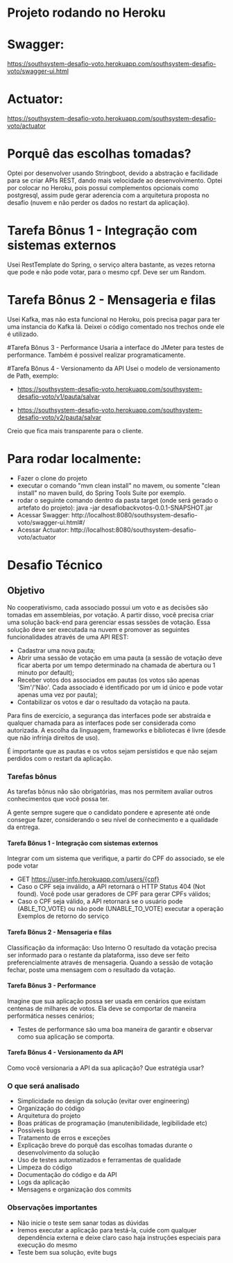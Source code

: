 # Projeto rodando no Heroku

# Swagger:
https://southsystem-desafio-voto.herokuapp.com/southsystem-desafio-voto/swagger-ui.html

# Actuator:
https://southsystem-desafio-voto.herokuapp.com/southsystem-desafio-voto/actuator

# Porquê das escolhas tomadas?
Optei por desenvolver usando Stringboot, devido a abstração e facilidade para se criar APIs REST,
dando mais velocidade ao desenvolvimento.
Optei por colocar no Heroku, pois possui complementos opcionais como postgresql, assim pude gerar 
aderencia com a arquitetura proposta no desafio (nuvem e não perder os dados no restart da aplicação).

# Tarefa Bônus 1 - Integração com sistemas externos
Usei RestTemplate do Spring, o serviço altera bastante, as vezes retorna que pode e não pode votar, para o mesmo cpf.
Deve ser um Random.

# Tarefa Bônus 2 - Mensageria e filas
Usei Kafka, mas não esta funcional no Heroku, pois precisa pagar para ter uma instancia do Kafka lá.
Deixei o código comentado nos trechos onde ele é utilizado.

#Tarefa Bônus 3 - Performance
Usaria a interface do JMeter para testes de performance.
Também é possivel realizar programaticamente.

#Tarefa Bônus 4 - Versionamento da API
Usei o modelo de versionamento de Path, exemplo:

* https://southsystem-desafio-voto.herokuapp.com/southsystem-desafio-voto/v1/pauta/salvar

* https://southsystem-desafio-voto.herokuapp.com/southsystem-desafio-voto/v2/pauta/salvar

Creio que fica mais transparente para o cliente.

# Para rodar localmente:
* Fazer o clone do projeto
* executar o comando "mvn clean install" no mavem, ou somente "clean install" no maven build, do Spring Tools Suite por exemplo.
* rodar o seguinte comando dentro da pasta target (onde será gerado o artefato do projeto): java -jar desafiobackvotos-0.0.1-SNAPSHOT.jar
* Acessar Swagger: http://localhost:8080/southsystem-desafio-voto/swagger-ui.html#/
* Acessar Actuator: http://localhost:8080/southsystem-desafio-voto/actuator


# Desafio Técnico
## Objetivo
No cooperativismo, cada associado possui um voto e as decisões são tomadas em assembleias, por votação. A partir disso, você precisa criar uma solução back-end para gerenciar essas sessões de votação. Essa solução deve ser executada na nuvem e promover as seguintes funcionalidades através de uma API REST:
- Cadastrar uma nova pauta;
- Abrir uma sessão de votação em uma pauta (a sessão de votação deve ficar aberta por um tempo determinado na chamada de abertura ou 1 minuto por default);
- Receber votos dos associados em pautas (os votos são apenas 'Sim'/'Não'. Cada associado é identificado por um id único e pode votar apenas uma vez por pauta);
- Contabilizar os votos e dar o resultado da votação na pauta.

Para fins de exercício, a segurança das interfaces pode ser abstraída e qualquer chamada para as interfaces pode ser considerada como autorizada. A escolha da linguagem, frameworks e bibliotecas é livre (desde que não infrinja direitos de uso).

É importante que as pautas e os votos sejam persistidos e que não sejam perdidos com o restart da aplicação.

### Tarefas bônus
As tarefas bônus não são obrigatórias, mas nos permitem avaliar outros conhecimentos que você possa ter.

A gente sempre sugere que o candidato pondere e apresente até onde consegue fazer, considerando o seu
nível de conhecimento e a qualidade da entrega.
#### Tarefa Bônus 1 - Integração com sistemas externos
Integrar com um sistema que verifique, a partir do CPF do associado, se ele pode votar
- GET https://user-info.herokuapp.com/users/{cpf}
- Caso o CPF seja inválido, a API retornará o HTTP Status 404 (Not found). Você pode usar geradores de CPF para gerar CPFs válidos;
- Caso o CPF seja válido, a API retornará se o usuário pode (ABLE_TO_VOTE) ou não pode (UNABLE_TO_VOTE) executar a operação
Exemplos de retorno do serviço

#### Tarefa Bônus 2 - Mensageria e filas
Classificação da informação: Uso Interno
O resultado da votação precisa ser informado para o restante da plataforma, isso deve ser feito preferencialmente através de mensageria. Quando a sessão de votação fechar, poste uma mensagem com o resultado da votação.

#### Tarefa Bônus 3 - Performance
Imagine que sua aplicação possa ser usada em cenários que existam centenas de milhares de votos. Ela deve se comportar de maneira performática nesses cenários;
- Testes de performance são uma boa maneira de garantir e observar como sua aplicação se comporta.

#### Tarefa Bônus 4 - Versionamento da API
Como você versionaria a API da sua aplicação? Que estratégia usar?

### O que será analisado
- Simplicidade no design da solução (evitar over engineering)
- Organização do código
- Arquitetura do projeto
- Boas práticas de programação (manutenibilidade, legibilidade etc)
- Possíveis bugs
- Tratamento de erros e exceções
- Explicação breve do porquê das escolhas tomadas durante o desenvolvimento da solução
- Uso de testes automatizados e ferramentas de qualidade
- Limpeza do código
- Documentação do código e da API
- Logs da aplicação
- Mensagens e organização dos commits

### Observações importantes
- Não inicie o teste sem sanar todas as dúvidas
- Iremos executar a aplicação para testá-la, cuide com qualquer dependência externa e deixe claro caso haja instruções especiais para execução do mesmo
- Teste bem sua solução, evite bugs

